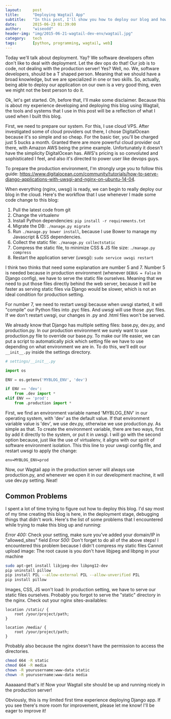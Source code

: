 ```yaml
---
layout:     post
title:      "Deploying Wagtail App"
subtitle:   "In this post, I'll show you how to deploy our blog and how to solve some common problems when deploying Wagtail app."
date:       2015-06-23 01:39:00
author:     "wiseodd"
header-img: "img/2015-06-21-wagtail-dev-env/wagtail.jpg"
category:   tech
tags:       [python, programming, wagtail, web]
---
```


Today we'll talk about deployment. Yay? We software developers often don't like to deal with deployment. Let the dev ops do that! Our job is to code, not dealing with the production server! Yes? Well, no. We, software developers, should be a T shaped person. Meaning that we should have a broad knowledge, but we are specialized in one or two skills. So, actually, being able to deploy our application on our own is a very good thing, even we might not the best person to do it.

Ok, let's get started. Oh, before that, I'll make some disclaimer. Because this is about my experience developing and deploying this blog using Wagtail, the tools and systems that I use in this post will be a reflection of what I used when I built this blog.

First, we need to prepare our system. For this, I use cloud VPS. After investigated some of cloud providers out there, I chose DigitalOcean because it's so simple and so cheap. For the basic tier, you'll be charged just 5 bucks a month. Granted there are more powerful cloud provider out there, with Amazon AWS being the prime example. Unfortunately it doesn't have the simplicity DigitalOcean has. AWS's pricing is so convoluted and sophisticated I feel, and also it's directed to power user like devops guys.

To prepare the production environment, I'm strongly urge you to follow this guide: <https://www.digitalocean.com/community/tutorials/how-to-serve-django-applications-with-uwsgi-and-nginx-on-ubuntu-14-04>.

When everything (nginx, uwsgi) is ready, we can begin to really deploy our blog in the cloud. Here's the workflow that I use whenever I made some code change to this blog:

1. Pull the latest code from git
2. Change the virtualenv
3. Install Python dependencies:  `pip install -r requirements.txt`
4. Migrate the DB: `./manage.py migrate`
5. Run `./manage.py bower install`, because I use Bower to manage my Javascript & CSS dependencies.
6. Collect the static file: `./manage.py collectstatic`
7. Compress the static file, to minimize CSS & JS file size: `./manage.py compress`
8. Restart the application server (uwsgi): `sudo service uwsgi restart`

I think two thinks that need some explanation are number 5 and 7. Number 5 is needed because in production environment (whenever `DEBUG = False` in Django config), we have to serve the static file ourselves. Meaning that we need to put those files directly behind the web server, because it will be faster as serving static files via Django would be slower, which is not an ideal condition for production setting.

For number 7, we need to restart uwsgi because when uwsgi started, it will "compile" our Python files into .pyc files. And uwsgi will use those .pyc files. If we don't restart uwsgi, our changes in .py and .html files won't be served.

We already know that Django has multiple setting files: base.py, dev.py, and production.py. In our production environment we surely want to use production.py file to override our base.py. To make our life easier, we can put a script to automatically pick which setting file we have to use depending on what environment we are in. To do this, we'll edit our `__init__.py` inside the settings directory.


``` python
# settings/__init__.py

import os

ENV = os.getenv('MYBLOG_ENV', 'dev')

if ENV == 'dev':
    from .dev import *
elif ENV == 'prod':
    from .production import *
```

First, we find an environment variable named 'MYBLOG_ENV' in our operating system, with 'dev' as the default value. If that environment variable value is 'dev', we use dev.py, otherwise we use production.py. As simple as that. To create the environment variable, there are two ways, first by add it directly to the system, or put it in uwsgi. I will go with the second option because, just like the use of virtualenv, it aligns with our spirit of software environment isolation. This this line to your uwsgi config file, and restart uwsgi to apply the change:


```
env=MYBLOG_ENV=prod
```

Now, our Wagtail app in the production server will always use production.py, and whenever we open it in our development machine, it will use dev.py setting. Neat!



<h2 class="section-header">Common Problems</h2>

I spent a lot of time trying to figure out how to deploy this blog. I'd say most of my time creating this blog is here, in the deployment stage, debugging things that didn't work. Here's the list of some problems that I encountered while trying to make this blog up and running:

*Error 400:* Check your setting, make sure you've added your domain/IP in "allowed_sites" field
*Error 500:* Don't forget to do all of the above steps! I encountered this problem because I didn't compress my static files
Cannot upload image: The root cause is you don't have libjpeg and libpng in your machine

``` bash
sudo apt-get install libjpeg-dev libpng12-dev
pip uninstall pillow
pip install PIL --allow-external PIL --allow-unverified PIL
pip install pillow
```

Images, CSS, JS won't load: In production setting, we have to serve our static files ourselves. Probably you forgot to serve the "static" directory in the nginx. Check out your nginx sites-availables:


``` nginx
location /static/ {
    root /your/project/path;
}

location /media/ {
    root /your/project/path;
}
```

Probably also because the nginx doesn't have the permission to access the directories.


``` bash
chmod 664 -R static
chmod 664 -R media
chown -R yourusername:www-data static
chown -R yourusername:www-data media
```

Aaaaaand that's it! Now your Wagtail site should be up and running nicely in the production server!

Obviously, this is my limited first time experience deploying Django app. If you see there's more room for improvement, please let me know! I'll be eager to improve it!

